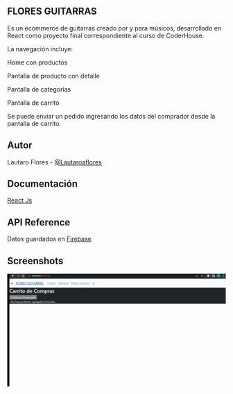 ## FLORES GUITARRAS
Es un ecommerce de guitarras creado por y para músicos, desarrollado en React como proyecto final correspondiente al curso de CoderHouse.

La navegación incluye:

Home con productos

Pantalla de producto con detalle

Pantalla de categorías

Pantalla de carrito

Se puede enviar un pedido ingresando los datos del comprador desde la pantalla de carrito.

## Autor
Lautaro Flores - [@Lautaroaflores](https://github.com/Lautaroflores)




## Documentación

[React Js](https://reactjs.org/docs/getting-started.html)
## API Reference

Datos guardados en [Firebase](https://firebase.google.com/)

## Screenshots

![](Animation.gif)